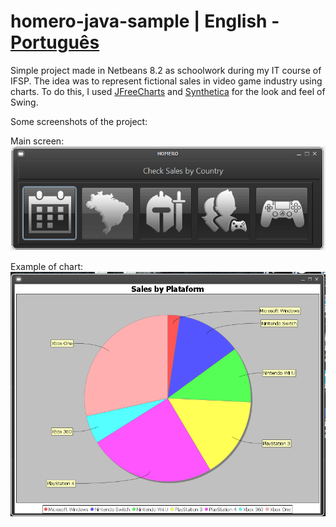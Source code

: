 # homero-java-sample | English - [Português](README-pt.md)
Simple project made in Netbeans 8.2 as schoolwork during my IT course of IFSP.
The idea was to represent fictional sales in video game industry using charts.
To do this, I used [JFreeCharts](http://www.jfree.org/jfreechart/) and [Synthetica](http://www.jyloo.com/synthetica/) for the look and feel of Swing.

Some screenshots of the project:

Main screen:  
![](screenshots/homero_main.PNG)

Example of chart:  
![](screenshots/homero_chart.PNG)
